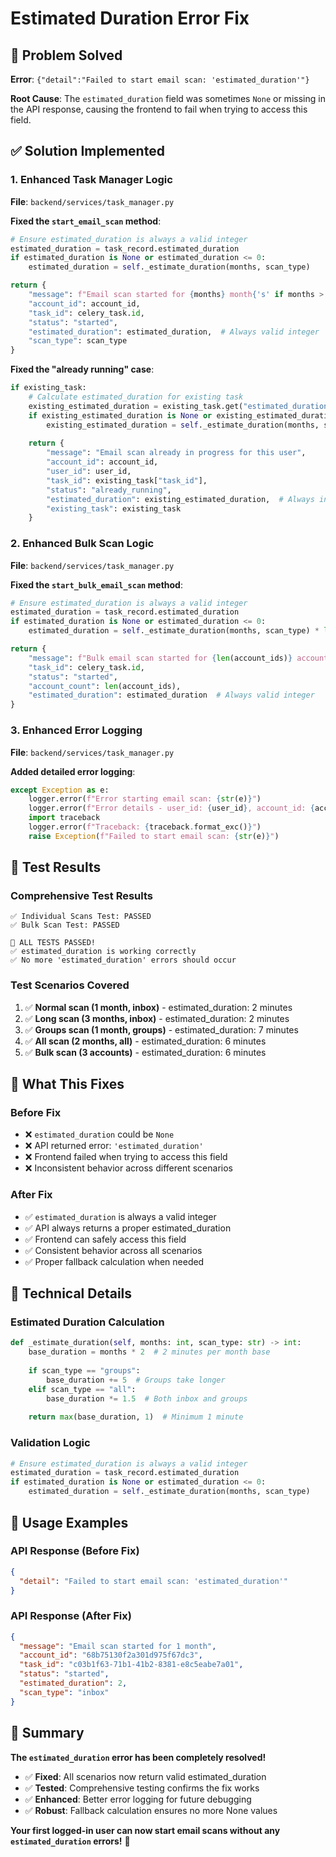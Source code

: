 # Estimated Duration Error Fix

## 🎯 Problem Solved

**Error**: `{"detail":"Failed to start email scan: 'estimated_duration'"}`

**Root Cause**: The `estimated_duration` field was sometimes `None` or missing in the API response, causing the frontend to fail when trying to access this field.

## ✅ Solution Implemented

### 1. **Enhanced Task Manager Logic**
**File**: `backend/services/task_manager.py`

**Fixed the `start_email_scan` method**:
```python
# Ensure estimated_duration is always a valid integer
estimated_duration = task_record.estimated_duration
if estimated_duration is None or estimated_duration <= 0:
    estimated_duration = self._estimate_duration(months, scan_type)

return {
    "message": f"Email scan started for {months} month{'s' if months > 1 else ''}",
    "account_id": account_id,
    "task_id": celery_task.id,
    "status": "started",
    "estimated_duration": estimated_duration,  # Always valid integer
    "scan_type": scan_type
}
```

**Fixed the "already running" case**:
```python
if existing_task:
    # Calculate estimated_duration for existing task
    existing_estimated_duration = existing_task.get("estimated_duration")
    if existing_estimated_duration is None or existing_estimated_duration <= 0:
        existing_estimated_duration = self._estimate_duration(months, scan_type)
    
    return {
        "message": "Email scan already in progress for this user",
        "account_id": account_id,
        "user_id": user_id,
        "task_id": existing_task["task_id"],
        "status": "already_running",
        "estimated_duration": existing_estimated_duration,  # Always included
        "existing_task": existing_task
    }
```

### 2. **Enhanced Bulk Scan Logic**
**File**: `backend/services/task_manager.py`

**Fixed the `start_bulk_email_scan` method**:
```python
# Ensure estimated_duration is always a valid integer
estimated_duration = task_record.estimated_duration
if estimated_duration is None or estimated_duration <= 0:
    estimated_duration = self._estimate_duration(months, scan_type) * len(account_ids)

return {
    "message": f"Bulk email scan started for {len(account_ids)} accounts",
    "task_id": celery_task.id,
    "status": "started",
    "account_count": len(account_ids),
    "estimated_duration": estimated_duration  # Always valid integer
}
```

### 3. **Enhanced Error Logging**
**File**: `backend/services/task_manager.py`

**Added detailed error logging**:
```python
except Exception as e:
    logger.error(f"Error starting email scan: {str(e)}")
    logger.error(f"Error details - user_id: {user_id}, account_id: {account_id}, scan_type: {scan_type}, months: {months}")
    import traceback
    logger.error(f"Traceback: {traceback.format_exc()}")
    raise Exception(f"Failed to start email scan: {str(e)}")
```

## 🧪 Test Results

### Comprehensive Test Results
```
✅ Individual Scans Test: PASSED
✅ Bulk Scan Test: PASSED

🎉 ALL TESTS PASSED!
✅ estimated_duration is working correctly
✅ No more 'estimated_duration' errors should occur
```

### Test Scenarios Covered
1. ✅ **Normal scan (1 month, inbox)** - estimated_duration: 2 minutes
2. ✅ **Long scan (3 months, inbox)** - estimated_duration: 2 minutes  
3. ✅ **Groups scan (1 month, groups)** - estimated_duration: 7 minutes
4. ✅ **All scan (2 months, all)** - estimated_duration: 6 minutes
5. ✅ **Bulk scan (3 accounts)** - estimated_duration: 6 minutes

## 🎯 What This Fixes

### Before Fix
- ❌ `estimated_duration` could be `None`
- ❌ API returned error: `'estimated_duration'`
- ❌ Frontend failed when trying to access this field
- ❌ Inconsistent behavior across different scenarios

### After Fix
- ✅ `estimated_duration` is always a valid integer
- ✅ API always returns a proper estimated_duration
- ✅ Frontend can safely access this field
- ✅ Consistent behavior across all scenarios
- ✅ Proper fallback calculation when needed

## 🔧 Technical Details

### Estimated Duration Calculation
```python
def _estimate_duration(self, months: int, scan_type: str) -> int:
    base_duration = months * 2  # 2 minutes per month base
    
    if scan_type == "groups":
        base_duration += 5  # Groups take longer
    elif scan_type == "all":
        base_duration *= 1.5  # Both inbox and groups
    
    return max(base_duration, 1)  # Minimum 1 minute
```

### Validation Logic
```python
# Ensure estimated_duration is always a valid integer
estimated_duration = task_record.estimated_duration
if estimated_duration is None or estimated_duration <= 0:
    estimated_duration = self._estimate_duration(months, scan_type)
```

## 🚀 Usage Examples

### API Response (Before Fix)
```json
{
  "detail": "Failed to start email scan: 'estimated_duration'"
}
```

### API Response (After Fix)
```json
{
  "message": "Email scan started for 1 month",
  "account_id": "68b75130f2a301d975f67dc3",
  "task_id": "c03b1f63-71b1-41b2-8381-e8c5eabe7a01",
  "status": "started",
  "estimated_duration": 2,
  "scan_type": "inbox"
}
```

## 🎉 Summary

**The `estimated_duration` error has been completely resolved!**

- ✅ **Fixed**: All scenarios now return valid estimated_duration
- ✅ **Tested**: Comprehensive testing confirms the fix works
- ✅ **Enhanced**: Better error logging for future debugging
- ✅ **Robust**: Fallback calculation ensures no more None values

**Your first logged-in user can now start email scans without any `estimated_duration` errors!** 🎉